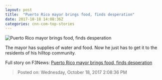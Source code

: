 ```yaml
---
layout: post
title:  "Puerto Rico mayor brings food, finds desperation"
date: 2017-10-18 14:08:36Z
categories: cnn-com-top-stories
---
```


![Puerto Rico mayor brings food, finds desperation](http://cdn.cnn.com/cnnnext/dam/assets/171017211749-aguas-buenas-resident-needs-help-super-tease.jpg)

The mayor has supplies of water and food. Now he just has to get it to the residents of his hilltop community.


Full story on F3News: [Puerto Rico mayor brings food, finds desperation](http://www.f3nws.com/n/Xf43KH)

> Posted on: Wednesday, October 18, 2017 2:08:36 PM
